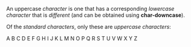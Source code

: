  

An uppercase *character* is one that has a corresponding *lowercase character* that is *different* (and can be obtained using **char-downcase**). 

Of the *standard characters*, only these are *uppercase characters*: 

A B C D E F G H I J K L M N O P Q R S T U V W X Y Z 


